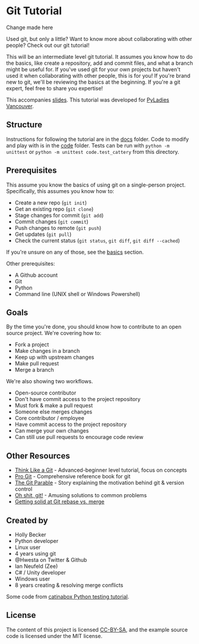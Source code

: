 # Git Tutorial

Change made here

Used git, but only a little?
Want to know more about collaborating with other people?
Check out our git tutorial!

This will be an intermediate level git tutorial.
It assumes you know how to do the basics, like create a repository, add and commit files, and what a branch might be useful for.
If you've used git for your own projects but haven't used it when collaborating with other people, this is for you!
If you're brand new to git, we'll be reviewing the basics at the beginning.
If you're a git expert, feel free to share you expertise!

This accompanies [slides](http://bit.do/git_tutorial).
This tutorial was developed for [PyLadies Vancouver](http://www.pyladies.com/locations/vancouver/).


## Structure

Instructions for following the tutorial are in the [docs](docs) folder.
Code to modify and play with is in the [code](code) folder.
Tests can be run with `python -m unittest` or `python -m unittest code.test_cattery` from this directory.


## Prerequisites

This assume you know the basics of using git on a single-person project.
Specifically, this assumes you know how to:

* Create a new repo (`git init`)
* Get an existing repo (`git clone`)
* Stage changes for commit (`git add`)
* Commit changes (`git commit`)
* Push changes to remote (`git push`)
* Get updates (`git pull`)
* Check the current status (`git status`, `git diff`, `git diff --cached`)

If you're unsure on any of those, see the [basics](docs/basics.md) section.

Other prerequisites:

* A Github account
* Git
* Python
* Command line (UNIX shell or Windows Powershell)


## Goals

By the time you're done, you should know how to contribute to an open source project.
We're covering how to:

* Fork a project
* Make changes in a branch
* Keep up with upstream changes
* Make pull request
* Merge a branch

We're also showing two workflows.

* Open-source contributor
 * Don't have commit access to the project repository
 * Must fork & make a pull request
 * Someone else merges changes
* Core contributor / employee
 * Have commit access to the project repository
 * Can merge your own changes
 * Can still use pull requests to encourage code review


## Other Resources

* [Think Like a Git](http://think-like-a-git.net) - Advanced-beginner level tutorial, focus on concepts
* [Pro Git](https://git-scm.com/book) - Comprehensive reference book for git
* [The Git Parable](http://tom.preston-werner.com/2009/05/19/the-git-parable.html) - Story explaining the motivation behind git & version control
* [Oh shit, git!](http://ohshitgit.com) - Amusing solutions to common problems
* [Getting solid at Git rebase vs. merge](https://medium.com/@porteneuve/getting-solid-at-git-rebase-vs-merge-4fa1a48c53aa)


## Created by

* Holly Becker
 * Python developer
 * Linux user
 * 4 years using git
 * @Hwesta on Twitter & Github
* Ian Neufeld (Zee)
 * C# / Unity developer
 * Windows user
 * 8 years creating & resolving merge conflicts

Some code from [catinabox Python testing tutorial](https://github.com/keeppythonweird/catinabox).

## License

The content of this project is licensed [CC-BY-SA](https://creativecommons.org/licenses/by-sa/4.0/), and the example source code is licensed under the MIT license.
